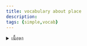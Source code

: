 ```yaml
---
title: vocabulary about place
description: 
tags: {simple,vocab}
---
```


<details>
<summary>เนื้อหา</summary>

<details>

<summary>แบบฝึกหัด</summary>

<details>